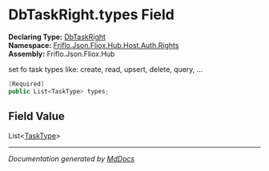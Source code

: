 ﻿<!--  
  <auto-generated>   
    The contents of this file were generated by a tool.  
    Changes to this file may be list if the file is regenerated  
  </auto-generated>   
-->

# DbTaskRight.types Field

**Declaring Type:** [DbTaskRight](../index.md)  
**Namespace:** [Friflo.Json.Fliox.Hub.Host.Auth.Rights](../../index.md)  
**Assembly:** Friflo.Json.Fliox.Hub

set fo task types like: create, read, upsert, delete, query, ...

```csharp
[Required]
public List<TaskType> types;
```

## Field Value

List\<[TaskType](../../../../../Protocol/Tasks/TaskType/index.md)\>

___

*Documentation generated by [MdDocs](https://github.com/ap0llo/mddocs)*
